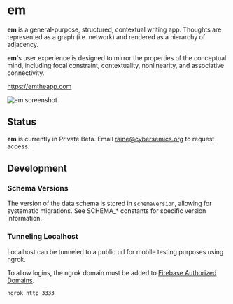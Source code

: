 # em

**em** is a general-purpose, structured, contextual writing app. Thoughts are represented as a graph (i.e. network) and rendered as a hierarchy of adjacency.

**em**'s user experience is designed to mirror the properties of the conceptual mind, including focal constraint, contextuality, nonlinearity, and associative connectivity.

https://emtheapp.com

![em screenshot](https://github.com/cybersemics/em-proto/blob/dev/screenshot.gif?raw=true)

## Status

**em** is currently in Private Beta. Email raine@cybersemics.org to request access.

## Development

### Schema Versions

The version of the data schema is stored in `schemaVersion`, allowing for systematic migrations. See SCHEMA_* constants for specific version information.

### Tunneling Localhost

Localhost can be tunneled to a public url for mobile testing purposes using ngrok.

To allow logins, the ngrok domain must be added to [Firebase Authorized Domains](https://console.firebase.google.com/u/0/project/em-proto/authentication/providers).

```sh
ngrok http 3333
```
